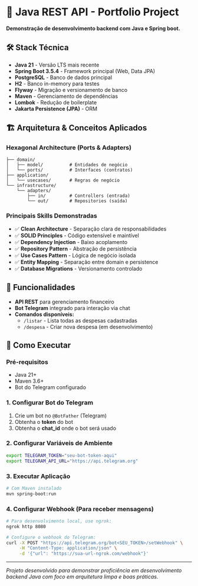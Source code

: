 # 🚀 Java REST API - Portfolio Project

**Demonstração de desenvolvimento backend com Java e Spring boot.**

## 🛠️ Stack Técnica

- **Java 21** - Versão LTS mais recente
- **Spring Boot 3.5.4** - Framework principal (Web, Data JPA)
- **PostgreSQL** - Banco de dados principal
- **H2** - Banco in-memory para testes
- **Flyway** - Migração e versionamento de banco
- **Maven** - Gerenciamento de dependências
- **Lombok** - Redução de boilerplate
- **Jakarta Persistence (JPA)** - ORM

## 🏗️ Arquitetura & Conceitos Aplicados

### **Hexagonal Architecture (Ports & Adapters)**
```
├── domain/
│   ├── model/          # Entidades de negócio
│   └── ports/          # Interfaces (contratos)
├── application/
│   └── usecases/       # Regras de negócio
└── infrastructure/
    └── adapters/
        ├── in/         # Controllers (entrada)
        └── out/        # Repositories (saída)
```

### **Principais Skills Demonstradas**
- ✅ **Clean Architecture** - Separação clara de responsabilidades
- ✅ **SOLID Principles** - Código extensível e maintível  
- ✅ **Dependency Injection** - Baixo acoplamento
- ✅ **Repository Pattern** - Abstração de persistência
- ✅ **Use Cases Pattern** - Lógica de negócio isolada
- ✅ **Entity Mapping** - Separação entre domain e persistence
- ✅ **Database Migrations** - Versionamento controlado

## 🎯 Funcionalidades
- **API REST** para gerenciamento financeiro
- **Bot Telegram** integrado para interação via chat
- **Comandos disponíveis:**
  - `/listar` - Lista todas as despesas cadastradas
  - `/despesa` - Criar nova despesa (em desenvolvimento)

## 🚀 Como Executar

### **Pré-requisitos**
- Java 21+
- Maven 3.6+
- Bot do Telegram configurado

### **1. Configurar Bot do Telegram**
1. Crie um bot no `@BotFather` (Telegram)
2. Obtenha o **token** do bot
3. Obtenha o **chat_id** onde o bot será usado

### **2. Configurar Variáveis de Ambiente**
```bash
export TELEGRAM_TOKEN="seu-bot-token-aqui"
export TELEGRAM_API_URL="https://api.telegram.org"
```

### **3. Executar Aplicação**
```bash
# Com Maven instalado
mvn spring-boot:run
```

### **4. Configurar Webhook (Para receber mensagens)**
```bash
# Para desenvolvimento local, use ngrok:
ngrok http 8080

# Configure o webhook do Telegram:
curl -X POST "https://api.telegram.org/bot<SEU_TOKEN>/setWebhook" \
     -H "Content-Type: application/json" \
     -d '{"url": "https://sua-url-ngrok.com/webhook"}'
```

---
*Projeto desenvolvido para demonstrar proficiência em desenvolvimento backend Java com foco em arquitetura limpa e boas práticas.*
